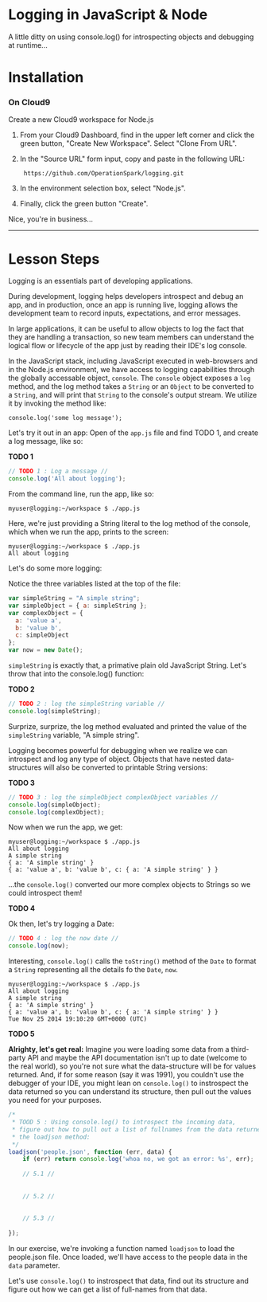 Logging in JavaScript & Node
=============
A little ditty on using console.log() for introspecting objects and debugging at runtime...
# Installation

### On Cloud9

Create a new Cloud9 workspace for Node.js

1. From your Cloud9 Dashboard, find in the upper left corner and click the green button, "Create New Workspace".
Select "Clone From URL".
2. In the "Source URL" form input, copy and paste in the following URL:

        https://github.com/OperationSpark/logging.git

3. In the environment selection box, select "Node.js".
4. Finally, click the green button "Create".

Nice, you're in business...

---

# Lesson Steps

Logging is an essentials part of developing applications.  

During development, logging helps developers introspect and debug an app, and in production, once an app is running live, logging allows the development team to record inputs, expectations, and error messages.

In large applications, it can be useful to allow objects to log the fact that they are handling a transaction, so new team members can understand the logical flow or lifecycle of the app just by reading their IDE's log console.

In the JavaScript stack, including JavaScript executed in web-browsers and in the Node.js environment, we have access to logging capabilities through the globally accessable object, `console`.  The `console` object exposes a `log` method, and the log method takes a `String` or an `Object` to be converted to a `String`, and will print that `String` to the console's output stream.  We utilize it by invoking the method like:

    console.log('some log message');

Let's try it out in an app: Open of the `app.js` file and find TODO 1, and create a log message, like so:

**TODO 1**
```javascript
// TODO 1 : Log a message //
console.log('All about logging');
```

From the command line, run the app, like so:

    myuser@logging:~/workspace $ ./app.js 

Here, we're just providing a String literal to the log method of the console, which when we run the app, prints to the screen:

    myuser@logging:~/workspace $ ./app.js 
    All about logging

Let's do some more logging:

Notice the three variables listed at the top of the file:

```javascript
var simpleString = "A simple string";
var simpleObject = { a: simpleString };
var complexObject = { 
  a: 'value a',
  b: 'value b',
  c: simpleObject
};
var now = new Date();
```

`simpleString` is exactly that, a primative plain old JavaScript String.  Let's throw that into the console.log() function:

**TODO 2**

```javascript
// TODO 2 : log the simpleString variable //
console.log(simpleString);
```

Surprize, surprize, the log method evaluated and printed the value of the `simpleString` variable, "A simple string".

Logging becomes powerful for debugging when we realize we can introspect and log any type of object.  Objects that have nested data-structures will also be converted to printable String versions:

**TODO 3**

```javascript
// TODO 3 : log the simpleObject complexObject variables //
console.log(simpleObject);
console.log(complexObject);
```

Now when we run the app, we get:

    myuser@logging:~/workspace $ ./app.js 
    All about logging
    A simple string
    { a: 'A simple string' }
    { a: 'value a', b: 'value b', c: { a: 'A simple string' } }

...the `console.log()` converted our more complex objects to Strings so we could introspect them!


**TODO 4**

Ok then, let's try logging a Date:

```javascript
// TODO 4 : log the now date //
console.log(now);
```

Interesting, `console.log()` calls the `toString()` method of the `Date` to format a `String` representing all the details fo the `Date`, `now`.

    myuser@logging:~/workspace $ ./app.js 
    All about logging
    A simple string
    { a: 'A simple string' }
    { a: 'value a', b: 'value b', c: { a: 'A simple string' } }
    Tue Nov 25 2014 19:10:20 GMT+0000 (UTC)


**TODO 5**

**Alrighty, let's get real:** Imagine you were loading some data from a third-party API and maybe the API documentation isn't up to date (welcome to the real world), so you're not sure what the data-structure will be for values returned.  And, if for some reason (say it was 1991), you couldn't use the debugger of your IDE, you might lean on `console.log()` to instrospect the data returned so you can understand its structure, then pull out the values you need for your purposes.

```javascript
/* 
 * TOOD 5 : Using console.log() to introspect the incoming data, 
 * figure out how to pull out a list of fullnames from the data returned 
 * the loadjson method:
 */
loadjson('people.json', function (err, data) {
    if (err) return console.log('whoa no, we got an error: %s', err);
    
    // 5.1 // 
    
    
    // 5.2 //
    
    
    // 5.3 //
    
});
```

In our exercise, we're invoking a function named `loadjson` to load the people.json file.  Once loaded, we'll have access to the people data in the `data` parameter.

Let's use `console.log()` to instrospect that data, find out its structure and figure out how we can get a list of full-names from that data.